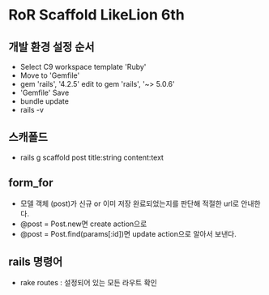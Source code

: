 # RoR Scaffold LikeLion 6th

## 개발 환경 설정 순서
* Select C9 workspace template 'Ruby'
* Move to 'Gemfile'
* gem 'rails', '4.2.5' edit to gem 'rails', '~> 5.0.6'
* 'Gemfile' Save
* bundle update
* rails -v

## 스캐폴드
* rails g scaffold post title:string content:text

## form_for
* 모델 객체 (post)가 신규 or 이미 저장 완료되었는지를 판단해 적절한 url로 안내한다.
* @post = Post.new면 create action으로
* @post = Post.find(params[:id])면 update action으로 알아서 보낸다.


## rails 명령어
* rake routes : 설정되어 있는 모든 라우트 확인